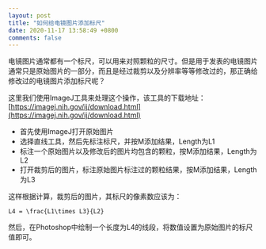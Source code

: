 ```yaml
---
layout: post
title: "如何给电镜图片添加标尺"
date: 2020-11-17 13:58:49 +0800
comments: false
---
```


电镜图片通常都有一个标尺，可以用来对照颗粒的尺寸。但是用于发表的电镜图片通常只是原始图片的一部分，而且是经过裁剪以及分辨率等等修改过的，那正确给修改过的电镜图片添加标尺呢？

这里我们使用ImageJ工具来处理这个操作，该工具的下载地址：[https://imagej.nih.gov/ij/download.html](https://imagej.nih.gov/ij/download.html)

- 首先使用ImageJ打开原始图片
- 选择直线工具，然后先标注标尺，并按M添加结果，Length为L1
- 标注一个原始图片以及修改后的图片均包含的颗粒，按M添加结果，Length为L2
- 打开裁剪后的图片，标注原始图片标注过的颗粒结果，按M添加结果，Length为L3

这样根据计算，裁剪后的图片，其标尺的像素数应该为：

```katex
L4 = \frac{L1\times L3}{L2}
```

然后，在Photoshop中绘制一个长度为L4的线段，将数值设置为原始图片的标尺值即可。
